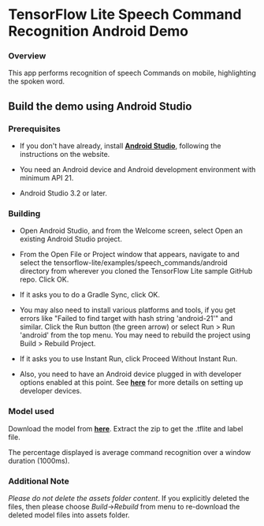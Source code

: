 # TensorFlow Lite Speech Command Recognition Android Demo

### Overview

This app performs recognition of speech Commands on mobile, highlighting the spoken word.

<!-- TODO(b/124116863): Add app screenshot. -->

## Build the demo using Android Studio

### Prerequisites

* If you don't have already, install **[Android Studio](https://developer.android.com/studio/index.html)**, following the instructions on the website.

* You need an Android device and Android development environment with minimum API 21.
* Android Studio 3.2 or later.

### Building
* Open Android Studio, and from the Welcome screen, select Open an existing Android Studio project.

* From the Open File or Project window that appears, navigate to and select the tensorflow-lite/examples/speech_commands/android directory from wherever you cloned the TensorFlow Lite sample GitHub repo. Click OK.

* If it asks you to do a Gradle Sync, click OK.

* You may also need to install various platforms and tools, if you get errors like "Failed to find target with hash string 'android-21'" and similar.
Click the Run button (the green arrow) or select Run > Run 'android' from the top menu. You may need to rebuild the project using Build > Rebuild Project.

* If it asks you to use Instant Run, click Proceed Without Instant Run.

* Also, you need to have an Android device plugged in with developer options enabled at this point. See **[here](https://developer.android.com/studio/run/device)** for more details on setting up developer devices.


### Model used
Download the model from **[here](https://storage.googleapis.com/download.tensorflow.org/models/tflite/conv_actions_tflite.zip)**. Extract the zip to get the .tflite and label file.

The percentage displayed is average command recognition over a window duration (1000ms).

### Additional Note
_Please do not delete the assets folder content_. If you explicitly deleted the files, then please choose *Build*->*Rebuild* from menu to re-download the deleted model files into assets folder.

